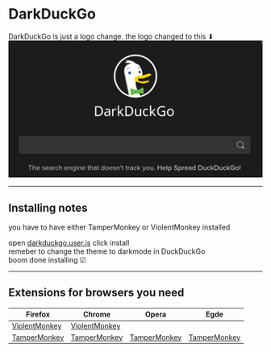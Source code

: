 # DarkDuckGo
DarkDuckGo is just a logo change. the logo changed to this ⬇
![DarkDuckGo Logo](/example1.png)

---
## Installing notes
you have to have either TamperMonkey or ViolentMonkey installed

open [darkduckgo.user.js](https://github.com/kepet19/darkduckgo/raw/master/darkduckgo.user.js)
click install  
remeber to change the theme to darkmode in DuckDuckGo  
boom done installing ☑


---
## Extensions for browsers you need

| Firefox                                                                    | Chrome    | Opera | Egde |
| -------| ------------- | --------------|------- |
| [ViolentMonkey](https://addons.mozilla.org/en-US/firefox/addon/violentmonkey/) | [ViolentMonkey](https://chrome.google.com/webstore/detail/violentmonkey/jinjaccalgkegednnccohejagnlnfdag) |     |   |
| [TamperMonkey](https://addons.mozilla.org/en-US/firefox/addon/tampermonkey/)   | [TamperMonkey](https://chrome.google.com/webstore/detail/tampermonkey/dhdgffkkebhmkfjojejmpbldmpobfkfo)   | [TamperMonkey](https://addons.opera.com/en/extensions/details/tampermonkey-beta/) | [TamperMonkey](https://www.microsoft.com/da-dk/p/tampermonkey/9nblggh5162s?rtc=1&activetab=pivot:overviewtab) | 
